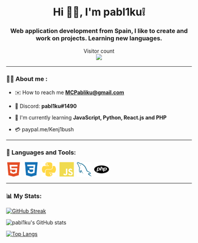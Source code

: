 <div id="header" align="center">
    <h1 align="center">Hi 🙋‍♂️, I'm pabl1ku❕ </h1>
    <h3 align="center">Web application development from Spain, I like to create and work on projects. Learning new languages. </h3>
    <p align="center"> 
  Visitor count<br>
  <img src="https://profile-counter.glitch.me/pabl1ku/count.svg" />
</p>
</div>

---

### 👨‍💻 About me : 

- ✉️ How to reach me **MCPabliku@gmail.com**

- 👾 Discord: **pabl1ku#1490**

- 📖 I'm currently learning **JavaScript, Python, React.js and PHP**
    
- 💳 paypal.me/Kenj1bush

---

<div align="left">
    <h3> 🔨 Languages and Tools:</h3>
    <div>
        <img src="https://github.com/devicons/devicon/blob/master/icons/html5/html5-plain.svg" title="HTML5" alt="HTML" width="40" height="40"/>&nbsp;
        <img src="https://github.com/devicons/devicon/blob/master/icons/css3/css3-plain.svg" title="css3" alt="css3" width="40" height="40"/>&nbsp;
        <img src="https://github.com/devicons/devicon/blob/master/icons/python/python-plain.svg" title="PYTHON" alt="PYTHON" width="40" height="40"/>&nbsp;
        <img src="https://github.com/devicons/devicon/blob/master/icons/javascript/javascript-plain.svg" title="javascript" alt="javascript" width="40" height="40"/>&nbsp;
        <img src="https://github.com/devicons/devicon/blob/master/icons/mysql/mysql-plain.svg" title="sql" alt="sql" width="40" height="40"/>&nbsp;
        <img src="https://github.com/devicons/devicon/blob/master/icons/php/php-plain.svg" title="php" alt="php" width="40" height="40"/>&nbsp;
    </div>
</div>

---

### 📊 My Stats:

[![GitHub Streak](https://streak-stats.demolab.com?user=pabl1ku&theme=dark&hide_border=false&date_format=j%20M%5B%20Y%5D&mode=weekly)](https://git.io/streak-stats)

![pabl1ku's GitHub stats](https://github-readme-stats.vercel.app/api?username=pabl1ku&show_icons=true&theme=dark)

[![Top Langs](https://github-readme-stats.vercel.app/api/top-langs/?username=pabl1ku&theme=dark)](https://github.com/anuraghazra/github-readme-stats)






